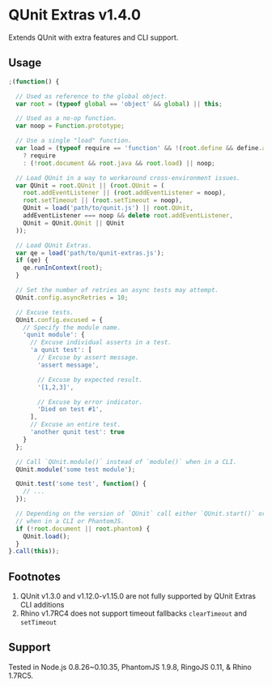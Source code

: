 # QUnit Extras v1.4.0

Extends QUnit with extra features and CLI support.

## Usage

```js
;(function() {

  // Used as reference to the global object.
  var root = (typeof global == 'object' && global) || this;

  // Used as a no-op function.
  var noop = Function.prototype;

  // Use a single "load" function.
  var load = (typeof require == 'function' && !(root.define && define.amd))
    ? require
    : (!root.document && root.java && root.load) || noop;

  // Load QUnit in a way to workaround cross-environment issues.
  var QUnit = root.QUnit || (root.QUnit = (
    root.addEventListener || (root.addEventListener = noop),
    root.setTimeout || (root.setTimeout = noop),
    QUnit = load('path/to/qunit.js') || root.QUnit,
    addEventListener === noop && delete root.addEventListener,
    QUnit = QUnit.QUnit || QUnit
  ));

  // Load QUnit Extras.
  var qe = load('path/to/qunit-extras.js');
  if (qe) {
    qe.runInContext(root);
  }

  // Set the number of retries an async tests may attempt.
  QUnit.config.asyncRetries = 10;

  // Excuse tests.
  QUnit.config.excused = {
    // Specify the module name.
    'qunit module': {
      // Excuse individual asserts in a test.
      'a qunit test': [
        // Excuse by assert message.
        'assert message',

        // Excuse by expected result.
        '[1,2,3]',

        // Excuse by error indicator.
        'Died on test #1',
      ],
      // Excuse an entire test.
      'another qunit test': true
    }
  };

  // Call `QUnit.module()` instead of `module()` when in a CLI.
  QUnit.module('some test module');

  QUnit.test('some test', function() {
    // ...
  });

  // Depending on the version of `QUnit` call either `QUnit.start()` or `QUnit.load()`
  // when in a CLI or PhantomJS.
  if (!root.document || root.phantom) {
    QUnit.load();
  }
}.call(this));
```

## Footnotes

  1. QUnit v1.3.0 and v1.12.0-v1.15.0 are not fully supported by QUnit Extras CLI additions
  2. Rhino v1.7RC4 does not support timeout fallbacks `clearTimeout` and `setTimeout`

## Support

Tested in Node.js 0.8.26~0.10.35, PhantomJS 1.9.8, RingoJS 0.11, & Rhino 1.7RC5.

